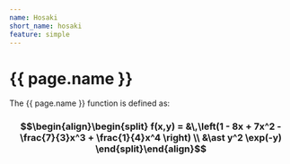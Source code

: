 ```yaml
---
name: Hosaki
short_name: hosaki
feature: simple
---
```

# {{ page.name }}

The {{ page.name }} function is defined as:

### $$\begin{align}\begin{split} f(x,y) = &\,\left(1 - 8x + 7x^2 - \frac{7}{3}x^3 + \frac{1}{4}x^4 \right) \\ &\ast y^2 \exp(-y) \end{split}\end{align}$$
